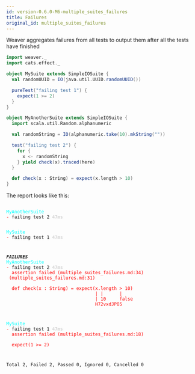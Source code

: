 ```yaml
---
id: version-0.6.0-M6-multiple_suites_failures
title: Failures
original_id: multiple_suites_failures
---
```


Weaver aggregates failures from all tests to output them after all the tests have finished

```scala
import weaver._
import cats.effect._

object MySuite extends SimpleIOSuite {
  val randomUUID = IO(java.util.UUID.randomUUID())

  pureTest("failing test 1") {
    expect(1 >= 2)
  }
}

object MyAnotherSuite extends SimpleIOSuite {
  import scala.util.Random.alphanumeric

  val randomString = IO(alphanumeric.take(10).mkString(""))

  test("failing test 2") {
    for {
      x <- randomString
    } yield check(x).traced(here)
  }

  def check(x : String) = expect(x.length > 10)
}
```

The report looks like this:

<div class='terminal'><pre><code class = 'nohighlight'>
<span style='color: cyan'>MyAnotherSuite</span>
<span style='color: red'>-&nbsp;</span>failing&nbsp;test&nbsp;2&nbsp;<span style='color: lightgray'><b>47ms</span></b>

<span style='color: cyan'>MySuite</span>
<span style='color: red'>-&nbsp;</span>failing&nbsp;test&nbsp;1&nbsp;<span style='color: lightgray'><b>47ms</span></b>

<span style='color: red'>*************</span>FAILURES<span style='color: red'>*************</span>
<span style='color: cyan'>MyAnotherSuite</span>
<span style='color: red'>-&nbsp;</span>failing&nbsp;test&nbsp;2&nbsp;<span style='color: lightgray'><b>47ms</span></b><br /><span style='color: red'>&nbsp;&nbsp;assertion&nbsp;failed&nbsp;(multiple_suites_failures.md:34)<br />&nbsp;(multiple_suites_failures.md:31)<br /><br />&nbsp;&nbsp;def&nbsp;check(x&nbsp;:&nbsp;String)&nbsp;=&nbsp;expect(x.length&nbsp;>&nbsp;10)<br />&nbsp;&nbsp;&nbsp;&nbsp;&nbsp;&nbsp;&nbsp;&nbsp;&nbsp;&nbsp;&nbsp;&nbsp;&nbsp;&nbsp;&nbsp;&nbsp;&nbsp;&nbsp;&nbsp;&nbsp;&nbsp;&nbsp;&nbsp;&nbsp;&nbsp;&nbsp;&nbsp;&nbsp;&nbsp;&nbsp;&nbsp;&nbsp;&nbsp;|&nbsp;|&nbsp;&nbsp;&nbsp;&nbsp;&nbsp;&nbsp;|<br />&nbsp;&nbsp;&nbsp;&nbsp;&nbsp;&nbsp;&nbsp;&nbsp;&nbsp;&nbsp;&nbsp;&nbsp;&nbsp;&nbsp;&nbsp;&nbsp;&nbsp;&nbsp;&nbsp;&nbsp;&nbsp;&nbsp;&nbsp;&nbsp;&nbsp;&nbsp;&nbsp;&nbsp;&nbsp;&nbsp;&nbsp;&nbsp;&nbsp;|&nbsp;10&nbsp;&nbsp;&nbsp;&nbsp;&nbsp;false<br />&nbsp;&nbsp;&nbsp;&nbsp;&nbsp;&nbsp;&nbsp;&nbsp;&nbsp;&nbsp;&nbsp;&nbsp;&nbsp;&nbsp;&nbsp;&nbsp;&nbsp;&nbsp;&nbsp;&nbsp;&nbsp;&nbsp;&nbsp;&nbsp;&nbsp;&nbsp;&nbsp;&nbsp;&nbsp;&nbsp;&nbsp;&nbsp;&nbsp;H72vxdJPO5</span>

<span style='color: cyan'>MySuite</span>
<span style='color: red'>-&nbsp;</span>failing&nbsp;test&nbsp;1&nbsp;<span style='color: lightgray'><b>47ms</span></b><br /><span style='color: red'>&nbsp;&nbsp;assertion&nbsp;failed&nbsp;(multiple_suites_failures.md:18)<br /><br />&nbsp;&nbsp;expect(1&nbsp;>=&nbsp;2)</span>

Total&nbsp;2,&nbsp;Failed&nbsp;2,&nbsp;Passed&nbsp;0,&nbsp;Ignored&nbsp;0,&nbsp;Cancelled&nbsp;0
</code></pre></div>
